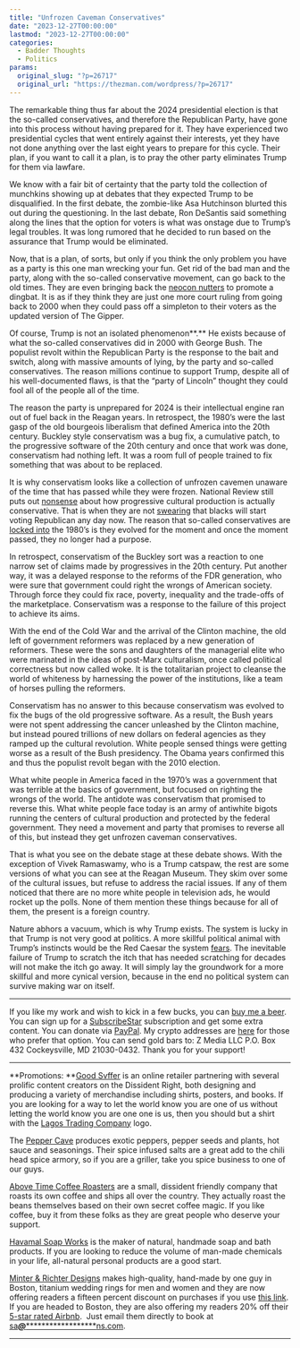 ```yaml
---
title: "Unfrozen Caveman Conservatives"
date: "2023-12-27T00:00:00"
lastmod: "2023-12-27T00:00:00"
categories:
  - Badder Thoughts
  - Politics
params:
  original_slug: "?p=26717"
  original_url: "https://thezman.com/wordpress/?p=26717"
---
```


The remarkable thing thus far about the 2024 presidential election is
that the so-called conservatives, and therefore the Republican Party,
have gone into this process without having prepared for it. They have
experienced two presidential cycles that went entirely against their
interests, yet they have not done anything over the last eight years to
prepare for this cycle. Their plan, if you want to call it a plan, is to
pray the other party eliminates Trump for them via lawfare.

We know with a fair bit of certainty that the party told the collection
of munchkins showing up at debates that they expected Trump to be
disqualified. In the first debate, the zombie-like Asa Hutchinson
blurted this out during the questioning. In the last debate, Ron
DeSantis said something along the lines that the option for voters is
what was onstage due to Trump’s legal troubles. It was long rumored that
he decided to run based on the assurance that Trump would be eliminated.

Now, that is a plan, of sorts, but only if you think the only problem
you have as a party is this one man wrecking your fun. Get rid of the
bad man and the party, along with the so-called conservative movement,
can go back to the old times. They are even bringing back the <a
href="https://www.nationalreview.com/corner/nikki-haleys-pathway-to-a-competitive-race-with-trump-is-now-visible/"
rel="noopener" target="_blank">neocon nutters</a> to promote a dingbat.
It is as if they think they are just one more court ruling from going
back to 2000 when they could pass off a simpleton to their voters as the
updated version of The Gipper.

Of course, Trump is not an isolated phenomenon**.** He exists because of
what the so-called conservatives did in 2000 with George Bush. The
populist revolt within the Republican Party is the response to the bait
and switch, along with massive amounts of lying, by the party and
so-called conservatives. The reason millions continue to support Trump,
despite all of his well-documented flaws, is that the “party of Lincoln”
thought they could fool all of the people all of the time.

The reason the party is unprepared for 2024 is their intellectual engine
ran out of fuel back in the Reagan years. In retrospect, the 1980’s were
the last gasp of the old bourgeois liberalism that defined America into
the 20th century. Buckley style conservatism was a bug fix, a cumulative
patch, to the progressive software of the 20th century and once that
work was done, conservatism had nothing left. It was a room full of
people trained to fix something that was about to be replaced.

It is why conservatism looks like a collection of unfrozen cavemen
unaware of the time that has passed while they were frozen. National
Review still puts out <a
href="https://www.nationalreview.com/2023/12/why-home-alone-is-a-conservative-movie/"
rel="noopener" target="_blank">nonsense</a> about how progressive
cultural production is actually conservative. That is when they are not
<a
href="https://www.nationalreview.com/news/dallas-mayor-aims-to-ignite-republican-urban-renewal-after-abandoning-democratic-party/"
rel="noopener" target="_blank">swearing</a> that blacks will start
voting Republican any day now. The reason that so-called conservatives
are <a
href="https://vdare.com/articles/jesse-kelly-s-the-anti-communist-manifesto-a-start-but-not-nearly-enough"
rel="noopener" target="_blank">locked into</a> the 1980’s is they
evolved for the moment and once the moment passed, they no longer had a
purpose.

In retrospect, conservatism of the Buckley sort was a reaction to one
narrow set of claims made by progressives in the 20th century. Put
another way, it was a delayed response to the reforms of the FDR
generation, who were sure that government could right the wrongs of
American society. Through force they could fix race, poverty, inequality
and the trade-offs of the marketplace. Conservatism was a response to
the failure of this project to achieve its aims.

With the end of the Cold War and the arrival of the Clinton machine, the
old left of government reformers was replaced by a new generation of
reformers. These were the sons and daughters of the managerial elite who
were marinated in the ideas of post-Marx culturalism, once called
political correctness but now called woke. It is the totalitarian
project to cleanse the world of whiteness by harnessing the power of the
institutions, like a team of horses pulling the reformers.

Conservatism has no answer to this because conservatism was evolved to
fix the bugs of the old progressive software. As a result, the Bush
years were not spent addressing the cancer unleashed by the Clinton
machine, but instead poured trillions of new dollars on federal agencies
as they ramped up the cultural revolution. White people sensed things
were getting worse as a result of the Bush presidency. The Obama years
confirmed this and thus the populist revolt began with the 2010
election.

What white people in America faced in the 1970’s was a government that
was terrible at the basics of government, but focused on righting the
wrongs of the world. The antidote was conservatism that promised to
reverse this. What white people face today is an army of antiwhite
bigots running the centers of cultural production and protected by the
federal government. They need a movement and party that promises to
reverse all of this, but instead they get unfrozen caveman
conservatives.

That is what you see on the debate stage at these debate shows. With the
exception of Vivek Ramaswamy, who is a Trump catspaw, the rest are some
versions of what you can see at the Reagan Museum. They skim over some
of the cultural issues, but refuse to address the racial issues. If any
of them noticed that there are no more white people in television ads,
he would rocket up the polls. None of them mention these things because
for all of them, the present is a foreign country.

Nature abhors a vacuum, which is why Trump exists. The system is lucky
in that Trump is not very good at politics. A more skillful political
animal with Trump’s instincts would be the Red Caesar the system <a
href="https://www.rstreet.org/commentary/calls-for-an-american-julius-caesar-are-ignorant-dangerous/"
rel="noopener" target="_blank">fears</a>. The inevitable failure of
Trump to scratch the itch that has needed scratching for decades will
not make the itch go away. It will simply lay the groundwork for a more
skillful and more cynical version, because in the end no political
system can survive making war on itself.

------------------------------------------------------------------------

If you like my work and wish to kick in a few bucks, you can
<a href="https://www.buymeacoffee.com/mujolulu" rel="noopener"
target="_blank">buy me a beer</a>. You can sign up for a
<a href="https://www.subscribestar.com/the-z-blog" rel="noopener"
target="_blank">SubscribeStar</a> subscription and get some extra
content. You can donate via <a
href="https://www.paypal.com/donate/?cmd=_s-xclick&amp;hosted_button_id=UDAS2Q8JYA6CN&amp;source=url"
rel="noopener" target="_blank">PayPal</a>. My crypto addresses are
<a href="https://thezman.com/wordpress/?page_id=22713" rel="noopener"
target="_blank">here</a> for those who prefer that option. You can send
gold bars to: Z Media LLC P.O. Box 432 Cockeysville, MD 21030-0432.
Thank you for your support!

------------------------------------------------------------------------

**Promotions: **<a href="https://goodsvffer.com/" rel="noopener" target="_blank">Good
Svffer</a> is an online retailer partnering with several prolific
content creators on the Dissident Right, both designing and producing a
variety of merchandise including shirts, posters, and books. If you are
looking for a way to let the world know you are one of us without
letting the world know you are one one is us, then you should but a
shirt with the
<a href="https://goodsvffer.com/products/lagos-trading-company"
rel="noopener" target="_blank">Lagos Trading Company</a> logo.

The <a href="https://peppercave.com/shop/ols/products" rel="noopener"
target="_blank">Pepper Cave</a> produces exotic peppers, pepper seeds
and plants, hot sauce and seasonings. Their spice infused salts are a
great add to the chili head spice armory, so if you are a griller, take
you spice business to one of our guys.

<a href="https://abovetimecoffee.com/" rel="noopener"
target="_blank">Above Time Coffee Roasters</a> are a small, dissident
friendly company that roasts its own coffee and ships all over the
country. They actually roast the beans themselves based on their own
secret coffee magic. If you like coffee, buy it from these folks as they
are great people who deserve your support.

<a href="https://havamalsoapworks.com/" rel="noopener"
target="_blank">Havamal Soap Works</a> is the maker of natural, handmade
soap and bath products. If you are looking to reduce the volume of
man-made chemicals in your life, all-natural personal products are a
good start.

<a href="https://www.minterandrichterdesigns.com/"
rel="noreferrer nofollow noopener" target="_blank">Minter &amp; Richter
Designs</a> makes high-quality, hand-made by one guy in Boston, titanium
wedding rings for men and women and they are now offering readers a
fifteen percent discount on purchases if you use
<a href="https://www.minterandrichterdesigns.com/discount/ZMAN"
rel="noreferrer nofollow noopener" target="_blank">this link</a>.
<span class="highlight"><span class="colour"><span class="font"><span class="size">If
you are headed to Boston, they are also offering my readers 20% off
their <a
href="https://www.airbnb.com/users/7988017/listings?user_id=7988017&amp;s=3"
rel="noopener noreferrer" target="_blank">5-star rated Airbnb</a>.  Just
email them directly to book at
<a href="mailto:sa***@*********************ns.com"
data-original-string="Qh+9UYGJ2eo4dLhrPgOsFg==cb7zbI9VnT583JbHF3N/wDNDa0UnXTgMeB7/Bdllu5gnDPk1BNhKIz4rkYC5QBqgxNb"><span
class="apbct-email-encoder"
data-original-string="031IL27Qy/KsRttB6YFJ3g==cb7yO48khzOZl8d6ysd68AWYNxa69KgFJW9Hliof0ipLhGmimVWem7Vn+qhUbJG7Gb2"
title="This contact has been encoded by Anti-Spam by CleanTalk. Click to decode. To finish the decoding make sure that JavaScript is enabled in your browser.">sa<span
class="apbct-blur">***</span>@<span
class="apbct-blur">*********************</span>ns.com</span></a>.</span></span></span></span>

------------------------------------------------------------------------
